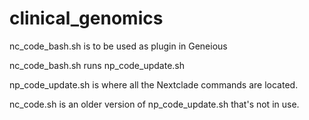 # clinical_genomics

nc_code_bash.sh is to be used as plugin in Geneious

nc_code_bash.sh runs np_code_update.sh

np_code_update.sh is where all the Nextclade commands are located.

nc_code.sh is an older version of np_code_update.sh that's not in use. 
